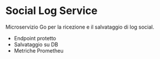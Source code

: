 # Social Log Service

Microservizio Go per la ricezione e il salvataggio di log social.

- Endpoint protetto
- Salvataggio su DB
- Metriche Prometheu
